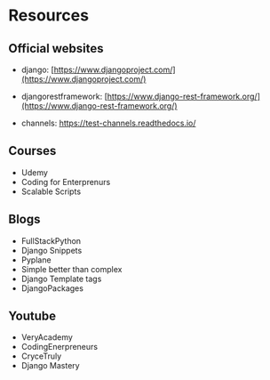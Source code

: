# Resources

## Official websites

- django: [https://www.djangoproject.com/](https://www.djangoproject.com/)
- djangorestframework: [https://www.django-rest-framework.org/](https://www.django-rest-framework.org/)

- channels: https://test-channels.readthedocs.io/

## Courses

- Udemy
- Coding for Enterprenurs
- Scalable Scripts

## Blogs

- FullStackPython
- Django Snippets
- Pyplane
- Simple better than complex
- Django Template tags
- DjangoPackages

## Youtube

- VeryAcademy
- CodingEnerpreneurs
- CryceTruly
- Django Mastery
